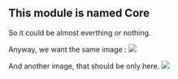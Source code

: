 This module is named Core
-

So it could be almost everthing or nothing.

Anyway, we want the same image :
![](images/guinea-pig-logo.png)

And another image, that should be only here.
![](images/guinea-pig-logo-only-here.jpg)
